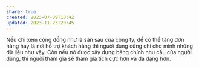 ```yaml
---
share: true
created: 2023-07-09T10:42
updated: 2023-11-23T20:45
---
```


Nếu chỉ xem cộng đồng như là sân sau của công ty, để có thể tăng đơn hàng hay là nơi hỗ trợ khách hàng thì người dùng cũng chỉ cho mình những dữ liệu như vậy. Còn nếu nó được xây dựng bằng chính nhu cầu của người dùng, thì người tham gia sẽ tham gia tích cực hơn và đa dạng hơn.
